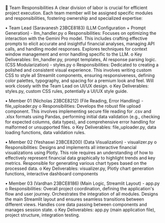 👥 Team Responsibilities
A clear division of labor is crucial for efficient project execution. Each team member will be assigned specific modules and responsibilities, fostering ownership and specialized expertise:

•	Team Lead (Saravanesh 23BCE8183)
(LLM Configuration + Prompt Generation) - llm_handler.py
o	Responsibilities: Focuses on optimizing the interaction with the Gemini Pro model. This includes crafting effective prompts to elicit accurate and insightful financial analyses, managing API calls, and handling model responses. Explores techniques for context window management and error handling specific to the LLM.
o	Key Deliverables: llm_handler.py, prompt templates, AI response parsing logic.
(CSS Modularization) - styles.py
o	Responsibilities: Dedicated to creating a polished and consistent visual experience. This involves writing custom CSS to style all Streamlit components, ensuring responsiveness, defining color palettes, typography, and spacing for a premium look and feel. Will work closely with the Team Lead on UI/UX design.
o	Key Deliverables: styles.py, custom CSS rules, potentially a UI/UX style guide.

•	Member 01 (Nicholas 23BCE8212)
(File Reading, Error Handling) - file_uploader.py
o	Responsibilities: Develops the robust file upload component. This involves implementing secure file reading for .csv and .xlsx formats using Pandas, performing initial data validation (e.g., checking for expected columns, data types), and comprehensive error handling for malformed or unsupported files.
o	Key Deliverables: file_uploader.py, data loading functions, data validation rules.


•	Member 02 (Yeshaswi 23BCE8200)
(Data Visualization) - visualizer.py
o	Responsibilities: Designs and implements all interactive financial visualizations using Plotly. This role requires an understanding of how to effectively represent financial data graphically to highlight trends and key metrics. Responsible for generating various chart types based on the processed data.
o	Key Deliverables: visualizer.py, Plotly chart generation functions, interactive dashboard components

•	Member 03 (Vardhan 23BCE8186)
(Main Logic, Streamlit Layout) - app.py
o	Responsibilities: Overall project coordination, defining the application's flow and user journey. Orchestrates the integration of all modules. Designs the main Streamlit layout and ensures seamless transitions between different views. Handles core data passing between components and manages session state.
o	Key Deliverables: app.py (main application file), project structure, integration testing.

